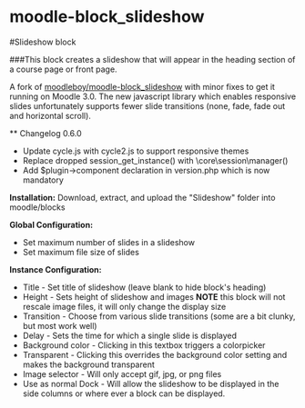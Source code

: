 moodle-block_slideshow
======================

#Slideshow block 

###This block creates a slideshow that will appear in the heading section of a course page or front page.

A fork of [moodleboy/moodle-block_slideshow](https://github.com/moodleboy/moodle-block_slideshow) with minor fixes to get it running on Moodle 3.0. The new javascript library which enables responsive slides unfortunately supports fewer slide transitions (none, fade, fade out and horizontal scroll).

** Changelog 0.6.0
* Update cycle.js with cycle2.js to support responsive themes
* Replace dropped session_get_instance() with \core\session\manager()
* Add $plugin->component declaration in version.php which is now mandatory

**Installation:**
Download, extract, and upload the "Slideshow" folder into moodle/blocks

**Global Configuration:**
* Set maximum number of slides in a slideshow
* Set maximum file size of slides

**Instance Configuration:**
* Title - Set title of slideshow  (leave blank to hide block's heading)
* Height - Sets height of slideshow and images **NOTE** this block will not rescale image files, it will only change the display size
* Transition - Choose from various slide transitions (some are a bit clunky, but most work well)
* Delay - Sets the time for which a single slide is displayed
* Background color - Clicking in this textbox triggers a colorpicker
* Transparent - Clicking this overrides the background color setting and makes the background transparent
* Image selector - Will only accept gif, jpg, or png files 
* Use as normal Dock - Will allow the slideshow to be displayed in the side columns or where ever a block can be displayed.

